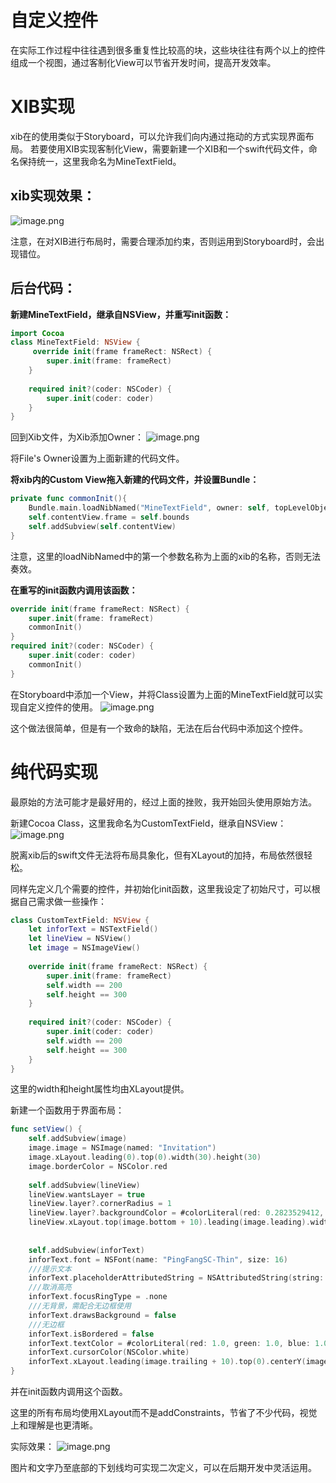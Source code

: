 # 自定义控件

在实际工作过程中往往遇到很多重复性比较高的块，这些块往往有两个以上的控件组成一个视图，通过客制化View可以节省开发时间，提高开发效率。

# XIB实现
xib在的使用类似于Storyboard，可以允许我们向内通过拖动的方式实现界面布局。
若要使用XIB实现客制化View，需要新建一个XIB和一个swift代码文件，命名保持统一，这里我命名为MineTextField。

## xib实现效果：
![image.png](https://cdn.nlark.com/yuque/0/2020/png/736116/1584697986523-4b7a8b95-46b7-4bc8-81e3-ac2ce7dcbb27.png#align=left&display=inline&height=86&name=image.png&originHeight=172&originWidth=840&size=9754&status=done&style=none&width=420)

注意，在对XIB进行布局时，需要合理添加约束，否则运用到Storyboard时，会出现错位。

## 后台代码：
**新建MineTextField，继承自NSView，并重写init函数：**
```swift
import Cocoa
class MineTextField: NSView {
     override init(frame frameRect: NSRect) {
        super.init(frame: frameRect)
    }
    
    required init?(coder: NSCoder) {
        super.init(coder: coder)
    }
}
```

回到Xib文件，为Xib添加Owner：
![image.png](https://cdn.nlark.com/yuque/0/2020/png/736116/1584698162538-012ed75d-ae22-4f31-a15a-7d7a07bbf0a9.png#align=left&display=inline&height=136&name=image.png&originHeight=272&originWidth=1038&size=60193&status=done&style=none&width=519)

将File's Owner设置为上面新建的代码文件。

**将xib内的Custom View拖入新建的代码文件，并设置Bundle：**
```swift
private func commonInit(){
    Bundle.main.loadNibNamed("MineTextField", owner: self, topLevelObjects: nil)
    self.contentView.frame = self.bounds
    self.addSubview(self.contentView)
}
```

注意，这里的loadNibNamed中的第一个参数名称为上面的xib的名称，否则无法奏效。

**在重写的init函数内调用该函数：**
```swift
override init(frame frameRect: NSRect) {
    super.init(frame: frameRect)
    commonInit()
}
required init?(coder: NSCoder) {
    super.init(coder: coder)
    commonInit()
}
```

在Storyboard中添加一个View，并将Class设置为上面的MineTextField就可以实现自定义控件的使用。
![image.png](https://cdn.nlark.com/yuque/0/2020/png/736116/1584698585629-d8fa261f-5363-43dd-a723-f4c2785f2dc1.png#align=left&display=inline&height=77&name=image.png&originHeight=154&originWidth=570&size=64522&status=done&style=none&width=285)

这个做法很简单，但是有一个致命的缺陷，无法在后台代码中添加这个控件。

# 纯代码实现
最原始的方法可能才是最好用的，经过上面的挫败，我开始回头使用原始方法。

新建Cocoa Class，这里我命名为CustomTextField，继承自NSView：
![image.png](https://cdn.nlark.com/yuque/0/2020/png/736116/1584698737338-f0adf3c1-6805-48d7-b1b8-dd7f8dd53fe5.png#align=left&display=inline&height=526&name=image.png&originHeight=1052&originWidth=1460&size=348985&status=done&style=none&width=730)

脱离xib后的swift文件无法将布局具象化，但有XLayout的加持，布局依然很轻松。

同样先定义几个需要的控件，并初始化init函数，这里我设定了初始尺寸，可以根据自己需求做一些操作：
```swift
class CustomTextField: NSView {
    let inforText = NSTextField()
    let lineView = NSView()
    let image = NSImageView()
    
    override init(frame frameRect: NSRect) {
        super.init(frame: frameRect)
        self.width == 200
        self.height == 300
    }
    
    required init?(coder: NSCoder) {
        super.init(coder: coder)
        self.width == 200
        self.height == 300
    }
}
```

这里的width和height属性均由XLayout提供。

新建一个函数用于界面布局：
```swift
func setView() {
	self.addSubview(image)
	image.image = NSImage(named: "Invitation")
	image.xLayout.leading(0).top(0).width(30).height(30)
	image.borderColor = NSColor.red
        
	self.addSubview(lineView)
    lineView.wantsLayer = true
    lineView.layer?.cornerRadius = 1
    lineView.layer?.backgroundColor = #colorLiteral(red: 0.2823529412, green: 0.3098039216, blue: 0.4705882353, alpha: 1)
    lineView.xLayout.top(image.bottom + 10).leading(image.leading).width(self.width).height(1)
        
        
    self.addSubview(inforText)
    inforText.font = NSFont(name: "PingFangSC-Thin", size: 16)
    ///提示文本
    inforText.placeholderAttributedString = NSAttributedString(string: hint, attributes: [ NSAttributedString.Key.foregroundColor :NSColor(cgColor: #colorLiteral(red: 0.5450980392, green: 0.5647058824, blue: 0.6588235294, alpha: 1)),  NSAttributedString.Key.font: NSFont(name: "PingFangSC-Thin", size: 16)!]) 
    ///取消高亮
    inforText.focusRingType = .none     
    ///无背景，需配合无边框使用
    inforText.drawsBackground = false   
    ///无边框
    inforText.isBordered = false        
    inforText.textColor = #colorLiteral(red: 1.0, green: 1.0, blue: 1.0, alpha: 1.0)            ///字体颜色
    inforText.cursorColor(NSColor.white)
    inforText.xLayout.leading(image.trailing + 10).top(0).centerY(image.centerY).width(self.width).height(35)
}
```

并在init函数内调用这个函数。

这里的所有布局均使用XLayout而不是addConstraints，节省了不少代码，视觉上和理解是也更清晰。

实际效果：
![image.png](https://cdn.nlark.com/yuque/0/2020/png/736116/1584699222010-de23d1fd-0b98-4659-8112-5421876c35ee.png#align=left&display=inline&height=74&name=image.png&originHeight=148&originWidth=648&size=30345&status=done&style=none&width=324)

图片和文字乃至底部的下划线均可实现二次定义，可以在后期开发中灵活运用。
